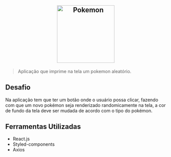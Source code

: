 <h2 align="center">
    <img alt="Pokemon" title="#Pokemon" src="https://imagensemoldes.com.br/wp-content/uploads/2020/04/Logo-Pokebola-Pok%C3%A9mon-PNG.png" width="180px" />
</h2>


>Aplicação que imprime na tela um pokemon aleatório.

## Desafio

Na aplicação tem que ter um botão onde o usuário possa clicar, fazendo com que um novo
pokémon seja renderizado randomicamente na tela, a cor de fundo da tela deve ser mudada de acordo com o tipo do pokémon.

## Ferramentas Utilizadas

- React.js
- Styled-components
- Axios
